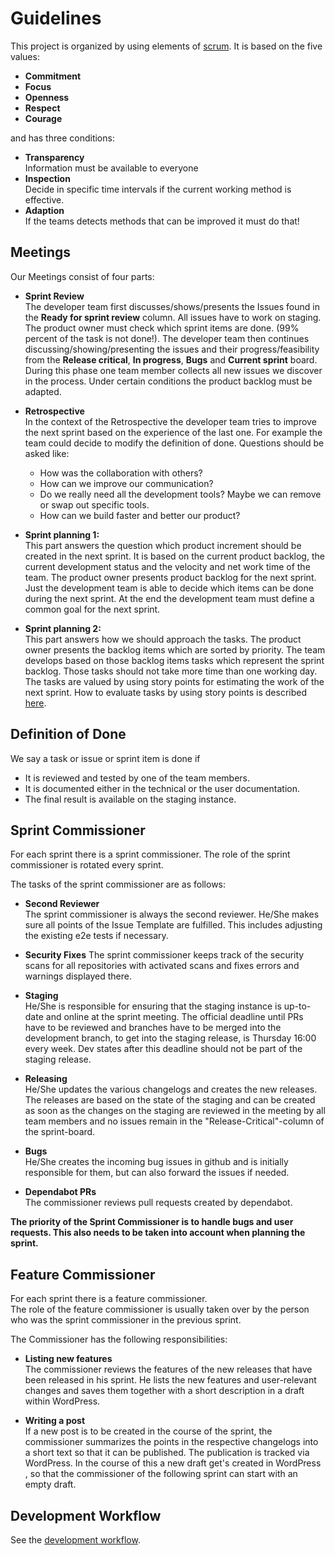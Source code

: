 # Guidelines

This project is organized by using elements of [scrum](https://en.wikipedia.org/wiki/Scrum_(software_development)).
It is based on the five values:

* **Commitment**
* **Focus**
* **Openness**
* **Respect**
* **Courage**

and has three conditions:

* **Transparency**  
Information must be available to everyone
* **Inspection**  
Decide in specific time intervals if the current working method is effective.
* **Adaption**  
If the teams detects methods that can be improved it must do that!

## Meetings

Our Meetings consist of four parts:

* **Sprint Review**  
The developer team first discusses/shows/presents the Issues found in the **Ready for sprint review** column. 
All issues have to work on staging.
The product owner must check which sprint items are done. (99% percent of the task is not done!).
The developer team then continues discussing/showing/presenting the issues and their progress/feasibility from the 
**Release critical**, **In progress**, **Bugs** and **Current sprint** board.
During this phase one team member collects all new issues we discover in the process.
Under certain conditions the product backlog must be adapted. 
  
* **Retrospective**  
In the context of the Retrospective the developer team tries to improve the next sprint based on the experience of 
the last one. For example the team could decide to modify the definition of done. Questions should be asked like:
  * How was the collaboration with others?
  * How can we improve our communication?
  * Do we really need all the development tools? Maybe we can remove or swap out specific tools.
  * How can we build faster and better our product?

* **Sprint planning 1:**  
This part answers the question which product increment should be created in the next sprint.
It is based on the current product backlog, the current development status and the velocity 
and net work time of the team. The product owner presents product backlog for the next sprint.
Just the development team is able to decide which items can be done during the next sprint.
At the end the development team must define a common goal for the next sprint.

* **Sprint planning 2:**  
This part answers how we should approach the tasks. The product owner presents the backlog items which are sorted by
priority. The team develops based on those backlog items tasks which represent the sprint backlog. 
Those tasks should not take more time than one working day. 
The tasks are valued by using story points for estimating the work of the next sprint.
How to evaluate tasks by using story points is described [here](story_points.md).
  
## Definition of Done
We say a task or issue or sprint item is done if  
* It is reviewed and tested by one of the team members.
* It is documented either in the technical or the user documentation.
* The final result is available on the staging instance.

## Sprint Commissioner
For each sprint there is a sprint commissioner. The role of the sprint commissioner is rotated every sprint.

The tasks of the sprint commissioner are as follows:

* **Second Reviewer**  
The sprint commissioner is always the second reviewer. He/She makes sure all points of the Issue Template are fulfilled.
This includes adjusting the existing e2e tests if necessary.

* **Security Fixes**
The sprint commissioner keeps track of the security scans for all repositories with activated scans and fixes errors and warnings displayed there.
  
* **Staging**  
He/She is responsible for ensuring that the staging instance is up-to-date and online at the sprint meeting.
The official deadline until PRs have to be reviewed and branches have to be merged into the development branch, to get 
into the staging release, is Thursday 16:00 every week. Dev states after this deadline should not be part of the staging release.
  
* **Releasing**  
He/She updates the various changelogs and creates the new releases.
The releases are based on the state of the staging and can be created as soon as the changes on the staging are reviewed in the meeting by all team members and no issues remain in the "Release-Critical"-column of the sprint-board.
  
* **Bugs**  
He/She creates the incoming bug issues in github and is initially responsible for them, but can also forward the issues if needed.
  
* **Dependabot PRs**  
The commissioner reviews pull requests created by dependabot.

**The priority of the Sprint Commissioner is to handle bugs and user requests. This also needs to be taken into account when planning the sprint.**


## Feature Commissioner
For each sprint there is a feature commissioner.  
The role of the feature commissioner is usually taken over by the person who was the sprint commissioner in the previous sprint.

The Commissioner has the following responsibilities:

* **Listing new features**  
The commissioner reviews the features of the new releases that have been released in his sprint.
He lists the new features and user-relevant changes and saves them together with a short description in a draft within WordPress.

* **Writing a post**  
If a new post is to be created in the course of the sprint, the commissioner summarizes the points in the respective changelogs into a short text so that it can be published. The publication is tracked via WordPress. In the course of this a new draft get's created in WordPress , so that the commissioner of the following sprint can start with an empty draft. 


## Development Workflow

See the [development workflow](development-workflow.md).
